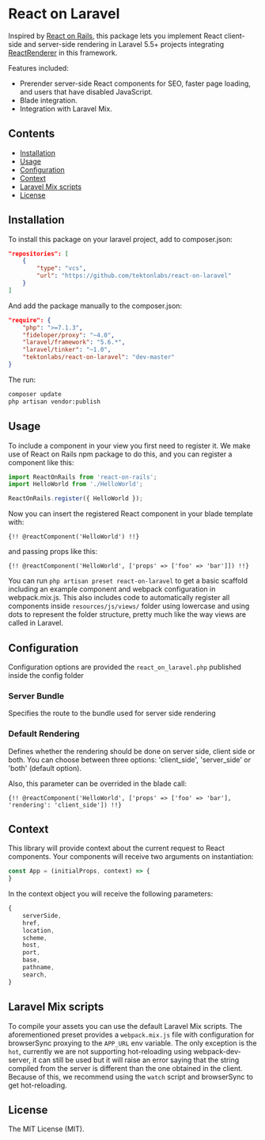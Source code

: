 # React on Laravel 

Inspired by [React on Rails](https://github.com/shakacode/react_on_rails), this package
lets you implement React client-side and server-side rendering in Laravel 5.5+ projects
integrating [ReactRenderer](https://github.com/Limenius/ReactRenderer) in this framework.

Features included:

* Prerender server-side React components for SEO, faster page loading, and users that have disabled JavaScript.
* Blade integration.
* Integration with Laravel Mix.

## Contents

- [Installation](#installation)
- [Usage](#usage)
- [Configuration](#configuration)
- [Context](#context)
- [Laravel Mix scripts](#laravel-mix-scripts)
- [License](#license)

## Installation

To install this package on your laravel project, add to composer.json:

``` json
"repositories": [
    {
        "type": "vcs",
        "url": "https://github.com/tektonlabs/react-on-laravel"
    }
]
```

And add the package manually to the composer.json:

```json
"require": {
    "php": ">=7.1.3",
    "fideloper/proxy": "~4.0",
    "laravel/framework": "5.6.*",
    "laravel/tinker": "~1.0",
    "tektonlabs/react-on-laravel": "dev-master"
}
```

The run:

```bash
composer update
php artisan vendor:publish
```
## Usage

To include a component in your view you first need to register it. We make use of React
on Rails npm package to do this, and you can register a component like this:

```js
import ReactOnRails from 'react-on-rails';
import HelloWorld from './HelloWorld';

ReactOnRails.register({ HelloWorld });
```

Now you can insert the registered React component in your blade template with:

```
{!! @reactComponent('HelloWorld') !!}
```

and passing props like this:

```
{!! @reactComponent('HelloWorld', ['props' => ['foo' => 'bar']]) !!}
```

You can run `php artisan preset react-on-laravel` to get a basic scaffold including
an example component and webpack configuration in webpack.mix.js. This also includes
code to automatically register all components inside `resources/js/views/` folder using
lowercase and using dots to represent the folder structure, pretty much like the way
views are called in Laravel.

## Configuration

Configuration options are provided the `react_on_laravel.php` published inside the config folder

### Server Bundle

Specifies the route to the bundle used for server side rendering

### Default Rendering

Defines whether the rendering should be done on server side, client side or both. You
can choose between three options: 'client_side', 'server_side' or 'both' (default option).

Also, this parameter can be overrided in the blade call:

```
{!! @reactComponent('HelloWorld', ['props' => ['foo' => 'bar'], 'rendering': 'client_side']) !!}
```

## Context

This library will provide context about the current request to React components. Your components will receive two arguments on instantiation:

```js
const App = (initialProps, context) => {
}
```

In the context object you will receive the following parameters:

```js
{
    serverSide,
    href,
    location,
    scheme,
    host,
    port,
    base,
    pathname,
    search,
}
```

## Laravel Mix scripts

To compile your assets you can use the default Laravel Mix scripts. The aforementioned
preset provides a `webpack.mix.js` file with configuration for browserSync proxying
to the `APP_URL` env variable. The only exception is the `hot`, currently we are not
supporting hot-reloading using webpack-dev-server, it can still be used but it will
raise an error saying that the string compiled from the server is different than the one
obtained in the client. Because of this, we recommend using the `watch` script and
browserSync to get hot-reloading.

## License

The MIT License (MIT).
